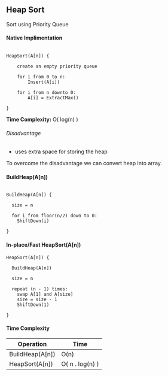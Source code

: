 ## Heap Sort

Sort using Priority Queue

#### Native Implimentation

```

HeapSort(A[n]) {

	create an empty priority queue

	for i from 0 to n:
		Insert(A[i])

	for i from n downto 0:
		A[i] = ExtractMax()

}

```

**Time Complexity:** O( log(n) )

###### Disadvantage

- uses extra space for storing the heap

To overcome the disadvantage we can convert heap into array.


#### BuildHeap(A[n])

```

BuildHeap(A[n]) {

  size = n

  for i from floor(n/2) down to 0:
  	ShiftDown(i)

}

```


#### In-place/Fast HeapSort(A[n])

```
HeapSort(A[n]) {

  BuildHeap(A[n])

  size = n

  repeat (n - 1) times:
  	swap A[1] and A[size]
  	size = size - 1
  	ShiftDown(1)

}

```

#### Time Complexity

| Operation       | Time             |
|---              |---               |
| BuildHeap(A[n]) | O(n)             |
| HeapSort(A[n])  | O( n . log(n) )  |